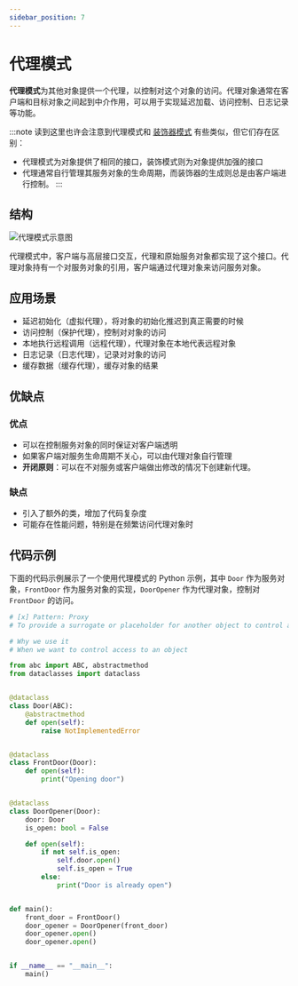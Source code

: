 ```yaml
---
sidebar_position: 7
---
```


# 代理模式
**代理模式**为其他对象提供一个代理，以控制对这个对象的访问。代理对象通常在客户端和目标对象之间起到中介作用，可以用于实现延迟加载、访问控制、日志记录等功能。

:::note
读到这里也许会注意到代理模式和 [装饰器模式](./decorator.md) 有些类似，但它们存在区别：
- 代理模式为对象提供了相同的接口，装饰模式则为对象提供加强的接口
- 代理通常自行管理其服务对象的生命周期，而装饰器的生成则总是由客户端进行控制。
:::

## 结构

![代理模式示意图](https://refactoringguru.cn/images/patterns/diagrams/proxy/structure.png)

代理模式中，客户端与高层接口交互，代理和原始服务对象都实现了这个接口。代理对象持有一个对服务对象的引用，客户端通过代理对象来访问服务对象。

## 应用场景

- 延迟初始化（虚拟代理），将对象的初始化推迟到真正需要的时候
- 访问控制（保护代理），控制对对象的访问
- 本地执行远程调用（远程代理），代理对象在本地代表远程对象
- 日志记录（日志代理），记录对对象的访问
- 缓存数据（缓存代理），缓存对象的结果

## 优缺点
### 优点
- 可以在控制服务对象的同时保证对客户端透明
- 如果客户端对服务生命周期不关心，可以由代理对象自行管理
- **开闭原则**：可以在不对服务或客户端做出修改的情况下创建新代理。

### 缺点
- 引入了额外的类，增加了代码复杂度
- 可能存在性能问题，特别是在频繁访问代理对象时

## 代码示例

下面的代码示例展示了一个使用代理模式的 Python 示例，其中 `Door` 作为服务对象，`FrontDoor` 作为服务对象的实现，`DoorOpener` 作为代理对象，控制对 `FrontDoor` 的访问。

```python
# [x] Pattern: Proxy
# To provide a surrogate or placeholder for another object to control access to it

# Why we use it
# When we want to control access to an object

from abc import ABC, abstractmethod
from dataclasses import dataclass


@dataclass
class Door(ABC):
    @abstractmethod
    def open(self):
        raise NotImplementedError


@dataclass
class FrontDoor(Door):
    def open(self):
        print("Opening door")


@dataclass
class DoorOpener(Door):
    door: Door
    is_open: bool = False

    def open(self):
        if not self.is_open:
            self.door.open()
            self.is_open = True
        else:
            print("Door is already open")


def main():
    front_door = FrontDoor()
    door_opener = DoorOpener(front_door)
    door_opener.open()
    door_opener.open()


if __name__ == "__main__":
    main()
```